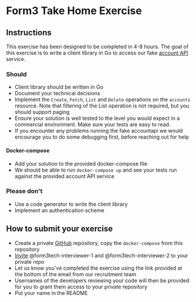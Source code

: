 # Form3 Take Home Exercise

## Instructions

This exercise has been designed to be completed in 4-8 hours. The goal of this exercise is to write a client library 
in Go to access our fake [account API](http://api-docs.form3.tech/api.html#organisation-accounts) service. 

### Should
- Client library should be written in Go
- Document your technical decisions
- Implement the `Create`, `Fetch`, `List` and `Delete` operations on the `accounts` resource. Note that filtering of the List operation is not required, but you should support paging
- Ensure your solution is well tested to the level you would expect in a commercial environment. Make sure your tests are easy to read.
- If you encounter any problems running the fake accountapi we would encourage you to do some debugging first, 
before reaching out for help

#### Docker-compose

 - Add your solution to the provided docker-compose file
 - We should be able to run `docker-compose up` and see your tests run against the provided account API service 

### Please don't
- Use a code generator to write the client library
- Implement an authentication scheme

## How to submit your exercise
- Create a private [GitHub](https://help.github.com/en/articles/create-a-repo) repository, copy the `docker-compose` from this repository
- [Invite](https://help.github.com/en/articles/inviting-collaborators-to-a-personal-repository) @form3tech-interviewer-1 and @form3tech-interviewer-2 to your private repo
- Let us know you've completed the exercise using the link provided at the bottom of the email from our recruitment team
- Usernames of the developers reviewing your code will then be provided for you to grant them access to your private repository
- Put your name in the README
